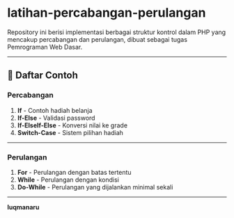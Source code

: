 # latihan-percabangan-perulangan
Repository ini berisi implementasi berbagai struktur kontrol dalam PHP yang mencakup percabangan dan perulangan, dibuat sebagai tugas Pemrograman Web Dasar.

---

## 📌 Daftar Contoh
### Percabangan
1. **If** - Contoh hadiah belanja
2. **If-Else** - Validasi password
3. **If-ElseIf-Else** - Konversi nilai ke grade
4. **Switch-Case** - Sistem pilihan hadiah

---

### Perulangan
1. **For** - Perulangan dengan batas tertentu
2. **While** - Perulangan dengan kondisi
3. **Do-While** - Perulangan yang dijalankan minimal sekali

---

**luqmanaru**
